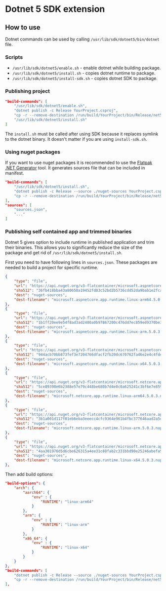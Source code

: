 # Dotnet 5 SDK extension

## How to use
Dotnet commands can be used by calling `/usr/lib/sdk/dotnet5/bin/dotnet` file. 

###  Scripts
* `/usr/lib/sdk/dotnet5/enable.sh` - enable dotnet while building package.
* `/usr/lib/sdk/dotnet5/install.sh` - copies dotnet runtime to package.
* `/usr/lib/sdk/dotnet5/install-sdk.sh` - copies dotnet SDK to package.

### Publishing project

```json
"build-commands": [
    "/usr/lib/sdk/dotnet5/enable.sh",
    "dotnet publish -c Release YourProject.csproj",
    "cp -r --remove-destination /run/build/YourProject/bin/Release/net5.0/publish/ /app/bin/",
    "/usr/lib/sdk/dotnet5/install.sh"
]
```

The `install.sh` must be called after using SDK because it replaces symlink to the dotnet binary. It doesn't matter if you are using `install-sdk.sh`.

### Using nuget packages
If you want to use nuget packages it is recommended to use the [Flatpak .NET Generator](https://github.com/flatpak/flatpak-builder-tools/tree/master/dotnet) tool. It generates sources file that can be included in manifest.

```json
"build-commands": [
    "/usr/lib/sdk/dotnet5/install.sh",
    "dotnet publish -c Release --source ./nuget-sources YourProject.csproj",
    "cp -r --remove-destination /run/build/YourProject/bin/Release/net5.0/publish/ /app/bin/"
],
"sources": [
    "sources.json",
    "..."
]
```

### Publishing self contained app and trimmed binaries
Dotnet 5 gives option to include runtime in published application and trim their binaries. This allows you to significantly reduce the size of the package and get rid of `/usr/lib/sdk/dotnet5/install.sh`. 

First you need to have following lines in `sources.json`. These packages are needed to build a project for specific runtime. 

```json
{
    "type": "file",
    "url": "https://api.nuget.org/v3-flatcontainer/microsoft.aspnetcore.app.runtime.linux-arm64/5.0.3/microsoft.aspnetcore.app.runtime.linux-arm64.5.0.3.nupkg",
    "sha512": "36fb418bba43a80650a19452fd03c52bd2b5736cdd52da9bab1e2fcacff8ad547f875ab96fa0be7da4bb7981ef64e51ae82256b1a64447a0dde9ed946d2eb1e7",
    "dest": "nuget-sources",
    "dest-filename": "microsoft.aspnetcore.app.runtime.linux-arm64.5.0.3.nupkg"
},
{
    "type": "file",
    "url": "https://api.nuget.org/v3-flatcontainer/microsoft.aspnetcore.app.runtime.linux-arm/5.0.3/microsoft.aspnetcore.app.runtime.linux-arm.5.0.3.nupkg",
    "sha512": "1b1ff20ee9e54f8ad3ad2480a0b97867200c476dd7ec859ed9370be350e068421202a1d781f29867875b90f1d8886d86e55f8e603bdf1e81319c313b87ade23a",
    "dest": "nuget-sources",
    "dest-filename": "microsoft.aspnetcore.app.runtime.linux-arm.5.0.3.nupkg"
},
{
    "type": "file",
    "url": "https://api.nuget.org/v3-flatcontainer/microsoft.aspnetcore.app.runtime.linux-x64/5.0.3/microsoft.aspnetcore.app.runtime.linux-x64.5.0.3.nupkg",
    "sha512": "944acb70bb873fef3e7204766dfacf2fb20dc670762fa46e2e4c4fdeaf3fb486187cb0d4d225a503f9af8decdc44d8d089896a37d8a644d270a48a0e6140ba98",
    "dest": "nuget-sources",
    "dest-filename": "microsoft.aspnetcore.app.runtime.linux-x64.5.0.3.nupkg"
},
{
    "type": "file",
    "url": "https://api.nuget.org/v3-flatcontainer/microsoft.netcore.app.runtime.linux-arm64/5.0.3/microsoft.netcore.app.runtime.linux-arm64.5.0.3.nupkg",
    "sha512": "5ce89398e6b2388e57e79c448be680b7d4e0c0a625241c3bf6e7e8590db981ddad71bb0fbd5f80c6a5a1ab84ade623c9f85803af42eea3cafb423acde263d1ca",
    "dest": "nuget-sources",
    "dest-filename": "microsoft.netcore.app.runtime.linux-arm64.5.0.3.nupkg"
},
{
    "type": "file",
    "url": "https://api.nuget.org/v3-flatcontainer/microsoft.netcore.app.runtime.linux-arm/5.0.3/microsoft.netcore.app.runtime.linux-arm.5.0.3.nupkg",
    "sha512": "3b1a001d117f01eb6eba3eeecc4cfc9364e961b4fbc377646aad2a5de76cbe08114f1204540bd032b174c32810a9ec4833a53ca8310e0065b9d43ea39fb4b814",
    "dest": "nuget-sources",
    "dest-filename": "microsoft.netcore.app.runtime.linux-arm.5.0.3.nupkg"
},
{
    "type": "file",
    "url": "https://api.nuget.org/v3-flatcontainer/microsoft.netcore.app.runtime.linux-x64/5.0.3/microsoft.netcore.app.runtime.linux-x64.5.0.3.nupkg",
    "sha512": "4aa301976d5d6cbe626315a4ee31c88fab2c331bbd90e25246abefa54c89331ef00c645b6df174dbf772d3779f7ba33c6bde6ee1e4eeebabd0ce812745768951",
    "dest": "nuget-sources",
    "dest-filename": "microsoft.netcore.app.runtime.linux-x64.5.0.3.nupkg"
},
```

Then add build options:

```json
"build-options": {
    "arch": {
        "aarch64": {
            "env" : {
                "RUNTIME": "linux-arm64"
            }
        },
        "arm": {
            "env" : {
                "RUNTIME": "linux-arm"
            }
        },
        "x86_64": {
            "env" : {
                "RUNTIME": "linux-x64"
            }
        }
    }
},
"build-commands": [
    "dotnet publish -c Release --source ./nuget-sources YourProject.csproj --runtime $RUNTIME --self-contained true",
    "cp -r --remove-destination /run/build/YourProject/bin/Release/net5.0/$RUNTIME/publish/* /app/bin/",
],
```

